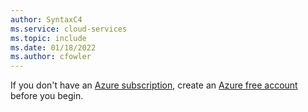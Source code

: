 ```yaml
---
author: SyntaxC4
ms.service: cloud-services
ms.topic: include
ms.date: 01/18/2022
ms.author: cfowler
---
```

If you don't have an [Azure subscription](/azure/guides/developer/azure-developer-guide#understanding-accounts-subscriptions-and-billing), create an [Azure free account](https://azure.microsoft.com/pricing/purchase-options/azure-account?cid=msft_learn) before you begin.
